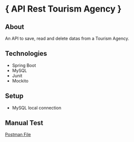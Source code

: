 # { API Rest Tourism Agency }

## About

An API to save, read and delete datas from a Tourism Agency.

## Technologies

* Spring Boot
* MySQL
* Junit 
* Mockito

## Setup
 - MySQL local connection 

## Manual Test
[Postman File](https://github.com/leonardomartins92/REST-API-Tourism-Agency-SPRINGBOOT/blob/main/documentos/API-Turismo.postman_collection.json)